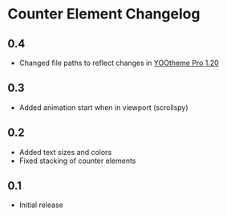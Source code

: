# Counter Element Changelog

## 0.4
- Changed file paths to reflect changes in [YOOtheme Pro 1.20](https://yootheme.com/blog/2019/05/17/yootheme-pro-1.20-released)

## 0.3
- Added animation start when in viewport (scrollspy)

## 0.2
- Added text sizes and colors
- Fixed stacking of counter elements

## 0.1
- Initial release
